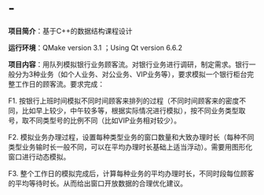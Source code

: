 # -
**项目简介**：基于C++的数据结构课程设计  

**运行环境**：QMake version 3.1 ；Using Qt version 6.6.2  

**项目内容**：用队列模拟银行业务顾客流。对银行业务进行调研，制定需求。银行一般分为3种业务（如个人业务、对公业务、VIP业务等），要求模拟一个银行柜台完整工作日的顾客流。要求完成：  

F1. 按银行上班时间模拟不同时间顾客来排列的过程（不同时间顾客来的密度不同，比如早上较少，中午较多等，根据实际情况进行模拟），按不同业务类型取号，取不同类型号的比例不同（比如VIP业务相对较少）。  

F2. 模拟业务办理过程，设置每种类型业务的窗口数量和大致办理时长（每种不同类型业务输时长一般不同，可以在平均办理时长基础上适当浮动）。需要用图形化窗口进行动态模拟。  

F3. 整个工作日的模拟完成后，计算每种业务的平均办理时长，不同时段每位顾客的平均等待时长。从而给出窗口开放数据的合理优化建议。  

